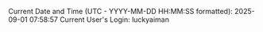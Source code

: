 Current Date and Time (UTC - YYYY-MM-DD HH:MM:SS formatted): 2025-09-01 07:58:57
Current User's Login: luckyaiman
